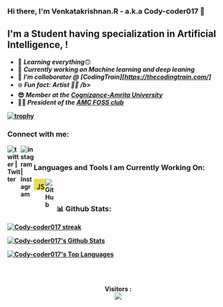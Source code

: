 
### Hi there, I'm Venkatakrishnan.R - a.k.a <b>Cody-coder017</b> 👋

## I'm a Student having specialization in Artificial Intelligence, !

- 🔅 <i><b>Learning everything</b></i>🙃
- 🔮 <i><b>Currently working on Machine learning and deep leaning </b></i>
- 📰 <i><b>I’m collaborator @ [CodingTrain][https://thecodingtrain.com/]</b></i>
- ❄️ <i><b>Fun fact: Artist 🧑‍🎨 /b></i>
- 😎 <i><b>Member at the [Cognizance-Amrita University][cognizance]  </b></i>
- 👨‍💼 <i><b>President of the [AMC FOSS club][AMC FOSS]   </b></i>


 [![trophy](https://github-profile-trophy.vercel.app/?username=Cody-coder017)](https://github.com/ryo-ma/github-profile-trophy)

    
### Connect with me:



[<img align="left" alt="twitter | Twitter" width="30px" src="https://image.flaticon.com/icons/png/512/733/733579.png" />][twitter]
[<img align="left" alt="instagram | Instagram" width="30px" src="https://image.flaticon.com/icons/png/512/2111/2111463.png" />][instagram]


<br />

### Languages and Tools I am Currently Working On:


<img align="left" alt="JavaScript" width="26px" src="https://raw.githubusercontent.com/github/explore/80688e429a7d4ef2fca1e82350fe8e3517d3494d/topics/javascript/javascript.png" />
<img align="left" alt="GitHub" width="26px" src="https://image.flaticon.com/icons/png/512/270/270798.png" />
<br />
<br />

### 📊 Github Stats:
<p align="left">
    <a href="https://github.com/Cody-coder017/github-readme-streak-stats">
        <img title="" alt="Cody-coder017 streak" src="https://github-readme-streak-stats.herokuapp.com?user=Cody-coder017&theme=neon-dark&hide_border=false&border=DD0404&ring=00DDCD&background=000000&stroke=00DDFA&fire=DD09DC&currStreakNum=DD0208"/>
    </a>
</p>
<p align="left">
     <a href="https://github.com/Cody-coder017/github-readme-stats"><img alt="Cody-coder017's Github Stats" src="https://github-readme-stats.vercel.app/api?username=Cody-coder017&show_icons=true&count_private=true&theme=react&hide_border=true&bg_color=0D0101" /></a>
</p>
<p align="left">
    <a href="https://github.com/Cody-coder017/github-readme-stats"><img alt="Cody-coder017's Top Languages" src=https://github-readme-stats.vercel.app/api/top-langs/?username=Cody-coder017&langs_count=5&theme=midnight-purple&hide_border=true&ring=00DDCD&background=000000&stroke=00DDFA&fire=DD09DC&currStreakNum=DD0208 /></a>

<p>

<br />
<br />
 

<p align="center"> 
  Visitors :<br>
  <img src="https://profile-counter.glitch.me/Cody-coder017/count.svg" />
</p>
<p>

[twitter]: https://twitter.com/Cody_coder017
[cognizance]: https://github.com/cognizance-amrita
[instagram]: https://www.instagram.com/_venkat.mr.vk_/
 [AMC FOSS]: https://amcfoss.wixsite.com/home/



<!---
Cody-coder017/Cody-coder017 is a ✨ special ✨ repository because its `README.md` (this file) appears on your GitHub profile.
You can click the Preview link to take a look at your changes.
--->
